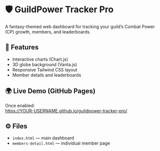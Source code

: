 # 🛡️ GuildPower Tracker Pro

A fantasy-themed web dashboard for tracking your guild’s Combat Power (CP) growth, members, and leaderboards.

## 🚀 Features
- Interactive charts (Chart.js)
- 3D globe background (Vanta.js)
- Responsive Tailwind CSS layout
- Member details and leaderboards

## 🌍 Live Demo (GitHub Pages)
Once enabled:  
https://YOUR-USERNAME.github.io/guildpower-tracker-pro/

## ⚙️ Files
- `index.html` — main dashboard
- `members-detail.html` — individual member page
